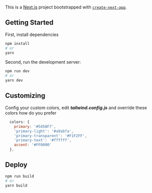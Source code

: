 This is a [Next.js](https://nextjs.org/) project bootstrapped with [`create-next-app`](https://github.com/vercel/next.js/tree/canary/packages/create-next-app).

## Getting Started

First, install dependencies

```bash
npm install
# or
yarn
```

Second, run the development server:

```bash
npm run dev
# or
yarn dev
```

## Customizing

Config your custom colors, edit **_tailwind.config.js_** and override these colors how do you prefer

```javascript
  colors: {
    primary: '#5458F7',
    'primary-light': '#a9abfa',
    'primary-transparent': '#F1F2FF',
    'primary-text': '#ffffff',
    accent: '#FF0000'
  },
```

## Deploy

```bash
npm run build
# or
yarn build
```
